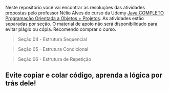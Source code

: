 Neste repositório você vai encontrar as resoluções das atividades propostas pelo professor Nélio Alves do curso da Udemy
[Java COMPLETO Programação Orientada a Objetos + Projetos](https://www.udemy.com/course/java-curso-completo/).
As atividades estão separadas por seção. O material de apoio não será disponibilidado para evitar plágio ou cópia.
Recomendo comprar o curso.

> Seção 04 - Estrutura Sequencial

> Seção 05 - Estrutura Condicional

> Seção 06 - Estrutura de Repetição

## Evite copiar e colar código, aprenda a lógica por trás dele!
